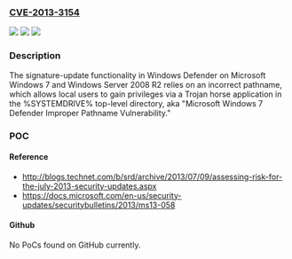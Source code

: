 ### [CVE-2013-3154](https://cve.mitre.org/cgi-bin/cvename.cgi?name=CVE-2013-3154)
![](https://img.shields.io/static/v1?label=Product&message=n%2Fa&color=blue)
![](https://img.shields.io/static/v1?label=Version&message=n%2Fa&color=blue)
![](https://img.shields.io/static/v1?label=Vulnerability&message=n%2Fa&color=brighgreen)

### Description

The signature-update functionality in Windows Defender on Microsoft Windows 7 and Windows Server 2008 R2 relies on an incorrect pathname, which allows local users to gain privileges via a Trojan horse application in the %SYSTEMDRIVE% top-level directory, aka "Microsoft Windows 7 Defender Improper Pathname Vulnerability."

### POC

#### Reference
- http://blogs.technet.com/b/srd/archive/2013/07/09/assessing-risk-for-the-july-2013-security-updates.aspx
- https://docs.microsoft.com/en-us/security-updates/securitybulletins/2013/ms13-058

#### Github
No PoCs found on GitHub currently.

